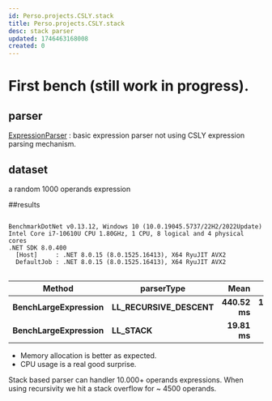 ```yaml
---
id: Perso.projects.CSLY.stack
title: Perso.projects.CSLY.stack
desc: stack parser
updated: 1746463168008
created: 0
---
```

# First bench (still work in progress).

## parser

[ExpressionParser](https://github.com/b3b00/csly/blob/experiment/stask-based-parser/src/samples/expressionParser/ExpressionParser.cs) : basic expression parser not using CSLY expression parsing mechanism.

## dataset

a random 1000 operands expression 

##results
```

BenchmarkDotNet v0.13.12, Windows 10 (10.0.19045.5737/22H2/2022Update)
Intel Core i7-10610U CPU 1.80GHz, 1 CPU, 8 logical and 4 physical cores
.NET SDK 8.0.400
  [Host]     : .NET 8.0.15 (8.0.1525.16413), X64 RyuJIT AVX2
  DefaultJob : .NET 8.0.15 (8.0.1525.16413), X64 RyuJIT AVX2


```
| Method               | parserType           | Mean      | Error     | StdDev    | Median    | Gen0       | Gen1       | Gen2       | Allocated |
|--------------------- |--------------------- |----------:|----------:|----------:|----------:|-----------:|-----------:|-----------:|----------:|
| **BenchLargeExpression** | **LL_RECURSIVE_DESCENT** | **440.52 ms** | **11.314 ms** | **32.280 ms** | **437.44 ms** | **86000.0000** | **32000.0000** | **20000.0000** | **464.21 MB** |
| **BenchLargeExpression** | **LL_STACK**             |  **19.81 ms** |  **0.693 ms** |  **1.931 ms** |  **19.25 ms** | **16500.0000** |   **968.7500** |          **-** |  **67.27 MB** |


 - Memory allocation is better as expected.
 - CPU usage is a real good surprise.

Stack based parser can handler 10.000+ operands expressions. When using recursivity we hit a stack overflow for ~ 4500 operands.
